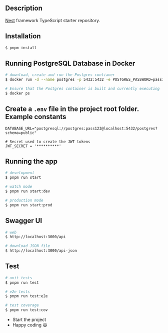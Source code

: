 ## Description

[Nest](https://github.com/nestjs/nest) framework TypeScript starter repository.

## Installation

```bash
$ pnpm install
```

## Running PostgreSQL Database in Docker

```bash
# download, create and run the Postgres contianer
$ docker run -d --name postgres -p 5432:5432 -e POSTGRES_PASSWORD=pass123 postgres

# Ensure that the Postgres container is built and currently executing
$ docker ps
```

## Create a `.env` file in the project root folder. Example constants

```env
DATABASE_URL="postgresql://postgres:pass123@localhost:5432/postgres?schema=public"

# Secret used to create the JWT tokens
JWT_SECRET = '**********'
```

## Running the app

```bash
# development
$ pnpm run start

# watch mode
$ pnpm run start:dev

# production mode
$ pnpm run start:prod
```

## Swagger UI

```bash
# web
$ http://localhost:3000/api

# download JSON file
$ http://localhost:3000/api-json
```

## Test

```bash
# unit tests
$ pnpm run test

# e2e tests
$ pnpm run test:e2e

# test coverage
$ pnpm run test:cov
```

-   Start the project
-   Happy coding 😃
